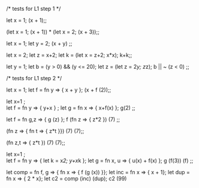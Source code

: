 
/* tests for L1 step 1 */

let x = 1;
  (x + 1);;

(let x = 1; (x + 1)) * (let x = 2; (x + 3));;

let x = 1;
  let y = 2;
  (x + y)
;;

let x = 2;
let z = x+2;
let k = (let x = z+2; x*x);
k+k;;

let y = 1;
let b = (y > 0) && (y <= 20);
let z = (let z = 2*y;  z*z);
b || ~ (z < 0)
;;

/* tests for L1 step 2 */

let x = 1;
let f = fn y => { x + y };
(x + f (2));;

let x=1 ;			 
let f = fn y => { y+x } ;
let g = fn x => { x+f(x) };
g(2) 
;;

let f = fn g,z => { g (z) };
f (fn z => { z*2 }) (7)
;;

(fn z => { fn t => { z*t }}) (7) (7);;


(fn z,t => { z*t }) (7) (7);;

let x=1 ;			 
let f = fn y => {
           let k = x*2;
  	   y+x*k
        };
let g = fn x, u =>
           { u(x) + f(x) };
g  (f(3)) (f) 
;;

let comp = fn f, g => 
        { fn x =>
        { f (g (x)) }};
let inc = fn x => { x + 1};
let dup = fn x => { 2 * x};
let c2 = comp (inc) (dup);
c2 (99)
